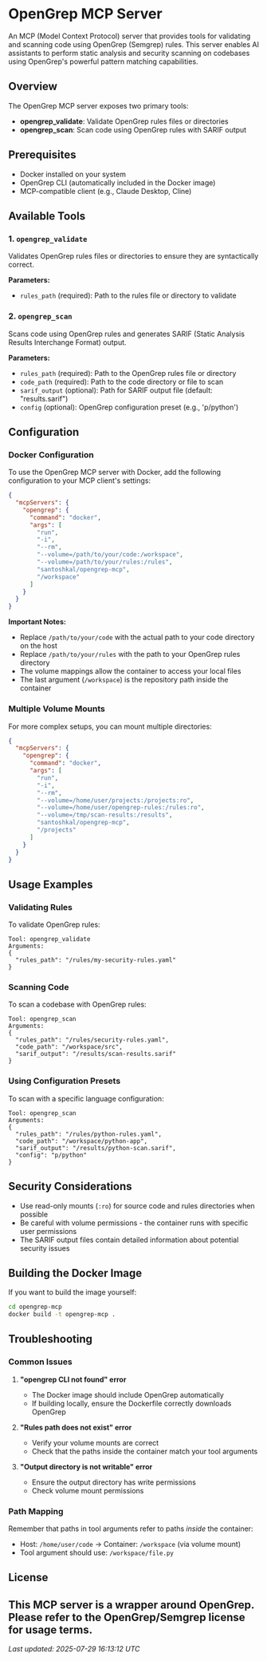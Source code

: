 # OpenGrep MCP Server

An MCP (Model Context Protocol) server that provides tools for validating and scanning code using OpenGrep (Semgrep) rules. This server enables AI assistants to perform static analysis and security scanning on codebases using OpenGrep's powerful pattern matching capabilities.

## Overview

The OpenGrep MCP server exposes two primary tools:
- **opengrep_validate**: Validate OpenGrep rules files or directories
- **opengrep_scan**: Scan code using OpenGrep rules with SARIF output

## Prerequisites

- Docker installed on your system
- OpenGrep CLI (automatically included in the Docker image)
- MCP-compatible client (e.g., Claude Desktop, Cline)

## Available Tools

### 1. `opengrep_validate`
Validates OpenGrep rules files or directories to ensure they are syntactically correct.

**Parameters:**
- `rules_path` (required): Path to the rules file or directory to validate

### 2. `opengrep_scan`
Scans code using OpenGrep rules and generates SARIF (Static Analysis Results Interchange Format) output.

**Parameters:**
- `rules_path` (required): Path to the OpenGrep rules file or directory
- `code_path` (required): Path to the code directory or file to scan
- `sarif_output` (optional): Path for SARIF output file (default: "results.sarif")
- `config` (optional): OpenGrep configuration preset (e.g., 'p/python')

## Configuration

### Docker Configuration

To use the OpenGrep MCP server with Docker, add the following configuration to your MCP client's settings:

```json
{
  "mcpServers": {
    "opengrep": {
      "command": "docker",
      "args": [
        "run",
        "-i",
        "--rm",
        "--volume=/path/to/your/code:/workspace",
        "--volume=/path/to/your/rules:/rules",
        "santoshkal/opengrep-mcp",
        "/workspace"
      ]
    }
  }
}
```

**Important Notes:**
- Replace `/path/to/your/code` with the actual path to your code directory on the host
- Replace `/path/to/your/rules` with the path to your OpenGrep rules directory
- The volume mappings allow the container to access your local files
- The last argument (`/workspace`) is the repository path inside the container

### Multiple Volume Mounts

For more complex setups, you can mount multiple directories:

```json
{
  "mcpServers": {
    "opengrep": {
      "command": "docker",
      "args": [
        "run",
        "-i",
        "--rm",
        "--volume=/home/user/projects:/projects:ro",
        "--volume=/home/user/opengrep-rules:/rules:ro",
        "--volume=/tmp/scan-results:/results",
        "santoshkal/opengrep-mcp",
        "/projects"
      ]
    }
  }
}
```

## Usage Examples

### Validating Rules

To validate OpenGrep rules:
```
Tool: opengrep_validate
Arguments:
{
  "rules_path": "/rules/my-security-rules.yaml"
}
```

### Scanning Code

To scan a codebase with OpenGrep rules:
```
Tool: opengrep_scan
Arguments:
{
  "rules_path": "/rules/security-rules.yaml",
  "code_path": "/workspace/src",
  "sarif_output": "/results/scan-results.sarif"
}
```

### Using Configuration Presets

To scan with a specific language configuration:
```
Tool: opengrep_scan
Arguments:
{
  "rules_path": "/rules/python-rules.yaml",
  "code_path": "/workspace/python-app",
  "sarif_output": "/results/python-scan.sarif",
  "config": "p/python"
}
```

## Security Considerations

- Use read-only mounts (`:ro`) for source code and rules directories when possible
- Be careful with volume permissions - the container runs with specific user permissions
- The SARIF output files contain detailed information about potential security issues

## Building the Docker Image

If you want to build the image yourself:

```bash
cd opengrep-mcp
docker build -t opengrep-mcp .
```

## Troubleshooting

### Common Issues

1. **"opengrep CLI not found" error**
   - The Docker image should include OpenGrep automatically
   - If building locally, ensure the Dockerfile correctly downloads OpenGrep

2. **"Rules path does not exist" error**
   - Verify your volume mounts are correct
   - Check that the paths inside the container match your tool arguments

3. **"Output directory is not writable" error**
   - Ensure the output directory has write permissions
   - Check volume mount permissions

### Path Mapping

Remember that paths in tool arguments refer to paths *inside* the container:
- Host: `/home/user/code` → Container: `/workspace` (via volume mount)
- Tool argument should use: `/workspace/file.py`

## License

This MCP server is a wrapper around OpenGrep. Please refer to the OpenGrep/Semgrep license for usage terms.
---
*Last updated: 2025-07-29 16:13:12 UTC*
